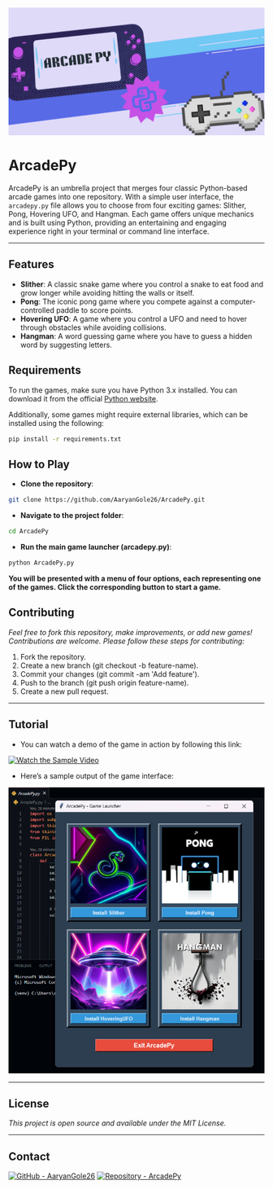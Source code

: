 <div align="center"> <img src="./ArcadePy_Banner.png" alt="ArcadePy" style="max-width: 100%; height: auto;"> </div>

# ArcadePy

ArcadePy is an umbrella project that merges four classic Python-based arcade games into one repository. With a simple user interface, the `arcadepy.py` file allows you to choose from four exciting games: Slither, Pong, Hovering UFO, and Hangman. Each game offers unique mechanics and is built using Python, providing an entertaining and engaging experience right in your terminal or command line interface.

---

## Features

- **Slither**: A classic snake game where you control a snake to eat food and grow longer while avoiding hitting the walls or itself.
- **Pong**: The iconic pong game where you compete against a computer-controlled paddle to score points.
- **Hovering UFO**: A game where you control a UFO and need to hover through obstacles while avoiding collisions.
- **Hangman**: A word guessing game where you have to guess a hidden word by suggesting letters.

## Requirements

To run the games, make sure you have Python 3.x installed. You can download it from the official [Python website](https://www.python.org/downloads/).

Additionally, some games might require external libraries, which can be installed using the following:

```bash
pip install -r requirements.txt
```

## How to Play

- **Clone the repository**:

```bash
git clone https://github.com/AaryanGole26/ArcadePy.git
```

- **Navigate to the project folder**:

```bash
cd ArcadePy
```

- **Run the main game launcher (arcadepy.py)**:

```bash
python ArcadePy.py
```

**You will be presented with a menu of four options, each representing one of the games. Click the corresponding button to start a game.**

## Contributing
*Feel free to fork this repository, make improvements, or add new games! Contributions are welcome. Please follow these steps for contributing:*

  1. Fork the repository.
  2. Create a new branch (git checkout -b feature-name).
  3. Commit your changes (git commit -am 'Add feature').
  4. Push to the branch (git push origin feature-name).
  5. Create a new pull request.

---

## Tutorial 

- You can watch a demo of the game in action by following this link:

[![Watch the Sample Video](https://img.shields.io/badge/Watch%20the%20Sample%20Video-%2300A6A6?style=for-the-badge)](https://player.vimeo.com/video/1034330514?autoplay=1&muted=1)

- Here’s a sample output of the game interface:

<div align="center"> <img src="./SampleOutput.png" alt="Output" style="width: auto; height: auto;"> </div>

---

## License

*This project is open source and available under the MIT License.*

---

## Contact

[![GitHub - AaryanGole26](https://img.shields.io/badge/GitHub%20-%23AaryanGole26-%2300A6A6?style=for-the-badge)](https://github.com/AaryanGole26)
[![Repository - ArcadePy](https://img.shields.io/badge/Repository%20-%23ArcadePy-%2300A6A6?style=for-the-badge)](https://github.com/AaryanGole26/ArcadePy)
